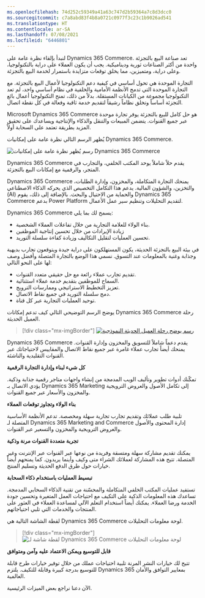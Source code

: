 ```yaml
---
ms.openlocfilehash: 74d252c59349a41a63c747d2b59364a7c8d3dcc0
ms.sourcegitcommit: c7a8abd83f4b8a0721c0977f3c23c1b9026ad541
ms.translationtype: HT
ms.contentlocale: ar-SA
ms.lasthandoff: 07/08/2021
ms.locfileid: "6446801"
---
```

لنبدأ بإلقاء نظرة عامة على Dynamics 365 Commerce. تعد صناعة البيع بالتجزئة واحدة من أكثر الصناعات ثورية وديناميكية. يجب أن يكون العملاء على دراية بالتكنولوجيا، وعلى دراية، ومتميزين، مما يخلق توقعات متزايدة باستمرار لخدمة البيع بالتجزئة.

التجارة الموحدة هي تحول أساسي في كيفية دعم التكنولوجيا لأعمال البيع بالتجزئة. مع التجارة الموحدة التي تدمج الأنظمة الأمامية والخلفية في نظام أساسي واحد، لم تعد التكنولوجيا مجموعة من الكيانات المستقلة. بدلاً من ذلك، تمنح التكنولوجيا أعمال بائع التجزئة أساساً وتخلق نظاماً رشيقاً لتقديم خدمة ثاقبة وفعالة في كل نقطة اتصال.

Microsoft Dynamics 365 Commerce هو حل كامل للبيع بالتجزئة يوفر تجارة موحدة عبر جميع القنوات. يتضمن المبيعات والتنقل والذكاء والإنتاجية ويساعدك على تحقيق المزيد بطريقة تعتمد على السحابة أولاً.

يُظهر الرسم التالي نظرة عامة على إمكانيات Dynamics 365 Commerce.

![رسم يُظهر نظرة عامة على إمكانيات Dynamics 365 Commerce](../media/m14-overview.png)  

Dynamics 365 Commerce يقدم حلاً شاملاً يوحد المكتب الخلفي، والتجارب في المتجر، والرقمية مع إمكانات البيع بالتجزئة.

Dynamics 365 Commerce يمنحك التجارة المتكاملة، والمخزون، وإدارة الطلبات، والتخزين، والشؤون المالية. يدعم هذا التكامل التخصيص الذي يحركه الذكاء الاصطناعي (AI) والحماية من الاحتيال والبحث. بالإضافة إلى ذلك، يقوم Dynamics 365 Commerce بدعم Power Platform لتقديم التحليلات وتنظيم سير عمل الأعمال.

Dynamics 365 Commerce يسمح لك بما يلي:

- بناء الولاء للعلامة التجارية من خلال تفاعلات العملاء الشخصية.
- زيادة الإيرادات من خلال تحسين إنتاجية الموظفين
- تحسين العمليات لتقليل التكاليف وزيادة كفاءة سلسلة التوريد.

في بيئة البيع بالتجزئة الحديثة، يكون المستهلكون على دراية جيدة ويتوقعون تجارب بديهية وجذابة وغنية بالمعلومات عند التسوق. نسمي هذا الوضع بالتجارة المتصلة وأفضل وصف لها على النحو التالي:

- تقديم تجارب عملاء رائعة مع حل حقيقي متعدد القنوات.
- السماح للموظفين بتقديم خدمة عملاء استثنائية.
- تعزيز التخطيط الاستراتيجي وممارسات الترويج.
- دمج سلسلة التوريد في جميع نقاط الاتصال.
- توحيد العمليات التجارية عبر كل قناة.

يوضح الرسم التوضيحي التالي كيف تدعم إمكانات Dynamics 365 Commerce رحلة العميل الحديثة.
 
> [!div class="mx-imgBorder"]
> [![رسم يوضح رحلة العميل الحديثة النموذجية](../media/m14-capabilities.png)](../media/m14-capabilities.png#lightbox)

Dynamics 365 Commerce يقدم دعماً شاملاً للتسويق والمخزون وإدارة القنوات. يمنحك أيضاً تجارب عملاء غامرة عبر جميع نقاط الاتصال والمقاييس لاحتياجاتك عبر القنوات التقليدية والناشئة.

**كل شيء لبناء وإدارة التجارة الرقمية**

تمكّنك أدوات تطوير وتأليف الويب المدمجة من إنشاء واجهات متاجر رقمية جذابة وذكية. يؤدي الاتصال بـ Dynamics 365 Marketing إلى تكامل الأصول والعروض الترويجية والمخزون والأسعار عبر جميع القنوات.

**بناء الولاء وتجاوز توقعات العملاء**

تلبية طلب عملائك وتقديم تجارب تجارية سهلة ومخصصة. تدعم الأنظمة الأساسية المتصلة لـ Dynamics 365 Marketing and Commerce إدارة المحتوى والأصول والعروض الترويجية والمخزون والتسعير عبر القنوات.

**تجربة متعددة القنوات مرنة وذكية**

يمكنك تقديم مشاركة سهلة ومتسقة وفريدة من نوعها عبر القنوات عبر الإنترنت وغير المتصلة. تتيح هذه المشاركة لعملائك الشراء متى وكيف وأينما يريدون. كما يمنحهم أيضاً خيارات حول طرق الدفع الحديثة وتسليم المنتج.

**تبسيط العمليات باستخدام ذكاء السحابة**

تستفيد عمليات المكتب الخلفي المتكاملة والمحسّنة من تقنية الذكاء السحابي المدمجة. تساعدك هذه المعلومات الذكية على التكيف مع احتياجات العمل المتغيرة وتحسين جودة الخدمة ورضا العملاء. يمكنك أيضاً استخدام التعلم الآلي لمساعدة العملاء في العثور على المنتجات والخدمات التي تلبي احتياجاتهم.

لقطة الشاشة التالية هي Dynamics 365 Commerce لوحة معلومات التحليلات.

> [!div class="mx-imgBorder"]
> ![لقطة شاشة لـ Dynamics 365 Commerce لوحة معلومات التحليلات](../media/m14-commerce-intelligence.png) 

**قابل للتوسيع ويمكن الاعتماد عليه وآمن ومتوافق**

تتيح لك خيارات النشر المرنة تلبية احتياجات عملك من خلال توفير خيارات طرح قابلة للتوسيع بدرجة كبيرة وقابلة للتكيف. يلتزم Dynamics 365 بمعايير التوافق والأمان العالمية.

الآن دعنا نراجع بعض الميزات الرئيسية.
